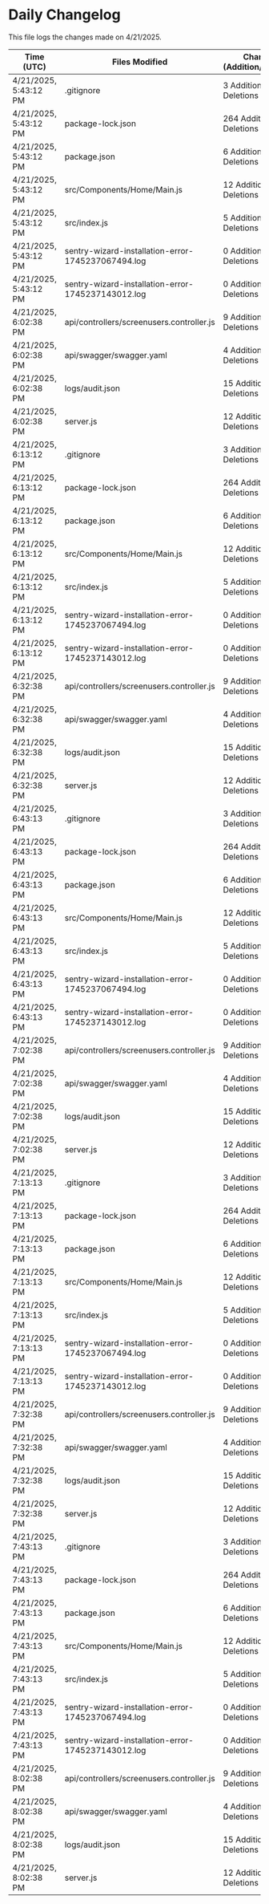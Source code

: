 # Daily Changelog

This file logs the changes made on 4/21/2025.

| Time (UTC)             | Files Modified                    | Changes (Addition/Deletion) |
|------------------------|-----------------------------------|-----------------------------|
| 4/21/2025, 5:43:12 PM | .gitignore | 3 Additions & 0 Deletions |
| 4/21/2025, 5:43:12 PM | package-lock.json | 264 Additions & 0 Deletions |
| 4/21/2025, 5:43:12 PM | package.json | 6 Additions & 3 Deletions |
| 4/21/2025, 5:43:12 PM | src/Components/Home/Main.js | 12 Additions & 2 Deletions |
| 4/21/2025, 5:43:12 PM | src/index.js | 5 Additions & 0 Deletions |
| 4/21/2025, 5:43:12 PM | sentry-wizard-installation-error-1745237067494.log | 0 Additions & 0 Deletions |
| 4/21/2025, 5:43:12 PM | sentry-wizard-installation-error-1745237143012.log | 0 Additions & 0 Deletions |
| 4/21/2025, 6:02:38 PM | api/controllers/screenusers.controller.js | 9 Additions & 9 Deletions|
| 4/21/2025, 6:02:38 PM | api/swagger/swagger.yaml | 4 Additions & 4 Deletions|
| 4/21/2025, 6:02:38 PM | logs/audit.json | 15 Additions & 15 Deletions|
| 4/21/2025, 6:02:38 PM | server.js | 12 Additions & 12 Deletions|
| 4/21/2025, 6:13:12 PM | .gitignore | 3 Additions & 0 Deletions|
| 4/21/2025, 6:13:12 PM | package-lock.json | 264 Additions & 0 Deletions|
| 4/21/2025, 6:13:12 PM | package.json | 6 Additions & 3 Deletions|
| 4/21/2025, 6:13:12 PM | src/Components/Home/Main.js | 12 Additions & 2 Deletions|
| 4/21/2025, 6:13:12 PM | src/index.js | 5 Additions & 0 Deletions|
| 4/21/2025, 6:13:12 PM | sentry-wizard-installation-error-1745237067494.log | 0 Additions & 0 Deletions|
| 4/21/2025, 6:13:12 PM | sentry-wizard-installation-error-1745237143012.log | 0 Additions & 0 Deletions|
| 4/21/2025, 6:32:38 PM | api/controllers/screenusers.controller.js | 9 Additions & 9 Deletions|
| 4/21/2025, 6:32:38 PM | api/swagger/swagger.yaml | 4 Additions & 4 Deletions|
| 4/21/2025, 6:32:38 PM | logs/audit.json | 15 Additions & 15 Deletions|
| 4/21/2025, 6:32:38 PM | server.js | 12 Additions & 12 Deletions|
| 4/21/2025, 6:43:13 PM | .gitignore | 3 Additions & 0 Deletions|
| 4/21/2025, 6:43:13 PM | package-lock.json | 264 Additions & 0 Deletions|
| 4/21/2025, 6:43:13 PM | package.json | 6 Additions & 3 Deletions|
| 4/21/2025, 6:43:13 PM | src/Components/Home/Main.js | 12 Additions & 2 Deletions|
| 4/21/2025, 6:43:13 PM | src/index.js | 5 Additions & 0 Deletions|
| 4/21/2025, 6:43:13 PM | sentry-wizard-installation-error-1745237067494.log | 0 Additions & 0 Deletions|
| 4/21/2025, 6:43:13 PM | sentry-wizard-installation-error-1745237143012.log | 0 Additions & 0 Deletions|
| 4/21/2025, 7:02:38 PM | api/controllers/screenusers.controller.js | 9 Additions & 9 Deletions|
| 4/21/2025, 7:02:38 PM | api/swagger/swagger.yaml | 4 Additions & 4 Deletions|
| 4/21/2025, 7:02:38 PM | logs/audit.json | 15 Additions & 15 Deletions|
| 4/21/2025, 7:02:38 PM | server.js | 12 Additions & 12 Deletions|
| 4/21/2025, 7:13:13 PM | .gitignore | 3 Additions & 0 Deletions|
| 4/21/2025, 7:13:13 PM | package-lock.json | 264 Additions & 0 Deletions|
| 4/21/2025, 7:13:13 PM | package.json | 6 Additions & 3 Deletions|
| 4/21/2025, 7:13:13 PM | src/Components/Home/Main.js | 12 Additions & 2 Deletions|
| 4/21/2025, 7:13:13 PM | src/index.js | 5 Additions & 0 Deletions|
| 4/21/2025, 7:13:13 PM | sentry-wizard-installation-error-1745237067494.log | 0 Additions & 0 Deletions|
| 4/21/2025, 7:13:13 PM | sentry-wizard-installation-error-1745237143012.log | 0 Additions & 0 Deletions|
| 4/21/2025, 7:32:38 PM | api/controllers/screenusers.controller.js | 9 Additions & 9 Deletions|
| 4/21/2025, 7:32:38 PM | api/swagger/swagger.yaml | 4 Additions & 4 Deletions|
| 4/21/2025, 7:32:38 PM | logs/audit.json | 15 Additions & 15 Deletions|
| 4/21/2025, 7:32:38 PM | server.js | 12 Additions & 12 Deletions|
| 4/21/2025, 7:43:13 PM | .gitignore | 3 Additions & 0 Deletions|
| 4/21/2025, 7:43:13 PM | package-lock.json | 264 Additions & 0 Deletions|
| 4/21/2025, 7:43:13 PM | package.json | 6 Additions & 3 Deletions|
| 4/21/2025, 7:43:13 PM | src/Components/Home/Main.js | 12 Additions & 2 Deletions|
| 4/21/2025, 7:43:13 PM | src/index.js | 5 Additions & 0 Deletions|
| 4/21/2025, 7:43:13 PM | sentry-wizard-installation-error-1745237067494.log | 0 Additions & 0 Deletions|
| 4/21/2025, 7:43:13 PM | sentry-wizard-installation-error-1745237143012.log | 0 Additions & 0 Deletions|
| 4/21/2025, 8:02:38 PM | api/controllers/screenusers.controller.js | 9 Additions & 9 Deletions|
| 4/21/2025, 8:02:38 PM | api/swagger/swagger.yaml | 4 Additions & 4 Deletions|
| 4/21/2025, 8:02:38 PM | logs/audit.json | 15 Additions & 15 Deletions|
| 4/21/2025, 8:02:38 PM | server.js | 12 Additions & 12 Deletions|
